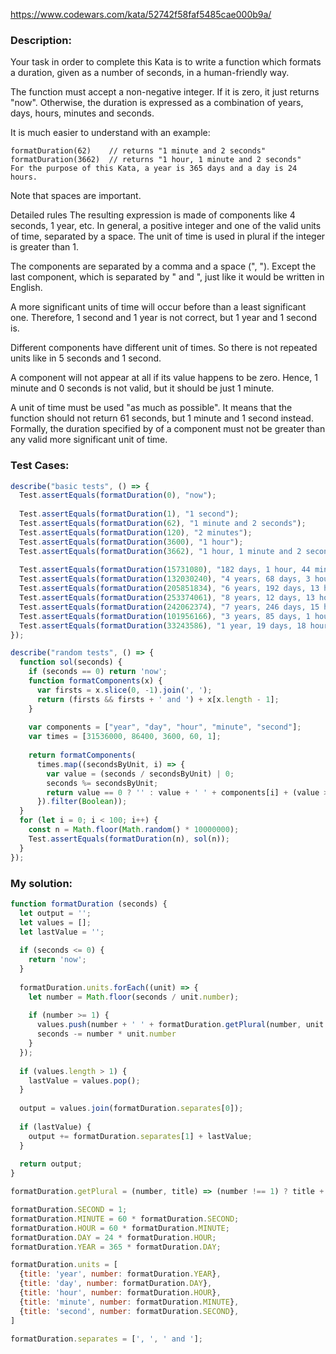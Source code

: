 
https://www.codewars.com/kata/52742f58faf5485cae000b9a/

### Description:

Your task in order to complete this Kata is to write a function which formats a duration, given as a number of seconds, in a human-friendly way.

The function must accept a non-negative integer. If it is zero, it just returns "now". Otherwise, the duration is expressed as a combination of years, days, hours, minutes and seconds.

It is much easier to understand with an example:

```
formatDuration(62)    // returns "1 minute and 2 seconds"
formatDuration(3662)  // returns "1 hour, 1 minute and 2 seconds"
For the purpose of this Kata, a year is 365 days and a day is 24 hours.
```

Note that spaces are important.

Detailed rules
The resulting expression is made of components like 4 seconds, 1 year, etc. In general, a positive integer and one of the valid units of time, separated by a space. The unit of time is used in plural if the integer is greater than 1.

The components are separated by a comma and a space (", "). Except the last component, which is separated by " and ", just like it would be written in English.

A more significant units of time will occur before than a least significant one. Therefore, 1 second and 1 year is not correct, but 1 year and 1 second is.

Different components have different unit of times. So there is not repeated units like in 5 seconds and 1 second.

A component will not appear at all if its value happens to be zero. Hence, 1 minute and 0 seconds is not valid, but it should be just 1 minute.

A unit of time must be used "as much as possible". It means that the function should not return 61 seconds, but 1 minute and 1 second instead. Formally, the duration specified by of a component must not be greater than any valid more significant unit of time.

### Test Cases:

```javascript
describe("basic tests", () => {
  Test.assertEquals(formatDuration(0), "now");
  
  Test.assertEquals(formatDuration(1), "1 second");
  Test.assertEquals(formatDuration(62), "1 minute and 2 seconds");
  Test.assertEquals(formatDuration(120), "2 minutes");
  Test.assertEquals(formatDuration(3600), "1 hour");
  Test.assertEquals(formatDuration(3662), "1 hour, 1 minute and 2 seconds");
  
  Test.assertEquals(formatDuration(15731080), "182 days, 1 hour, 44 minutes and 40 seconds");
  Test.assertEquals(formatDuration(132030240), "4 years, 68 days, 3 hours and 4 minutes");
  Test.assertEquals(formatDuration(205851834), "6 years, 192 days, 13 hours, 3 minutes and 54 seconds");
  Test.assertEquals(formatDuration(253374061), "8 years, 12 days, 13 hours, 41 minutes and 1 second");
  Test.assertEquals(formatDuration(242062374), "7 years, 246 days, 15 hours, 32 minutes and 54 seconds");
  Test.assertEquals(formatDuration(101956166), "3 years, 85 days, 1 hour, 9 minutes and 26 seconds");
  Test.assertEquals(formatDuration(33243586), "1 year, 19 days, 18 hours, 19 minutes and 46 seconds");
});

describe("random tests", () => {
  function sol(seconds) {
    if (seconds == 0) return 'now';
    function formatComponents(x) {
      var firsts = x.slice(0, -1).join(', ');
      return (firsts && firsts + ' and ') + x[x.length - 1];
    }
  
    var components = ["year", "day", "hour", "minute", "second"];
    var times = [31536000, 86400, 3600, 60, 1];
  
    return formatComponents(
      times.map((secondsByUnit, i) => {
        var value = (seconds / secondsByUnit) | 0;
        seconds %= secondsByUnit;
        return value == 0 ? '' : value + ' ' + components[i] + (value > 1 ? 's' : '');
      }).filter(Boolean));
  }
  for (let i = 0; i < 100; i++) {
    const n = Math.floor(Math.random() * 10000000);
    Test.assertEquals(formatDuration(n), sol(n));
  }
});
```

### My solution:

```javascript
function formatDuration (seconds) {
  let output = '';
  let values = [];
  let lastValue = '';
  
  if (seconds <= 0) {
    return 'now';
  }
  
  formatDuration.units.forEach((unit) => {
    let number = Math.floor(seconds / unit.number);
    
    if (number >= 1) {
      values.push(number + ' ' + formatDuration.getPlural(number, unit.title));
      seconds -= number * unit.number
    }
  });
  
  if (values.length > 1) {
    lastValue = values.pop();
  }
  
  output = values.join(formatDuration.separates[0]);
  
  if (lastValue) {
    output += formatDuration.separates[1] + lastValue;
  }
  
  return output;
}

formatDuration.getPlural = (number, title) => (number !== 1) ? title + 's' : title;

formatDuration.SECOND = 1;
formatDuration.MINUTE = 60 * formatDuration.SECOND;
formatDuration.HOUR = 60 * formatDuration.MINUTE;
formatDuration.DAY = 24 * formatDuration.HOUR;
formatDuration.YEAR = 365 * formatDuration.DAY;

formatDuration.units = [
  {title: 'year', number: formatDuration.YEAR},
  {title: 'day', number: formatDuration.DAY},
  {title: 'hour', number: formatDuration.HOUR},
  {title: 'minute', number: formatDuration.MINUTE},
  {title: 'second', number: formatDuration.SECOND},
]

formatDuration.separates = [', ', ' and '];

```
